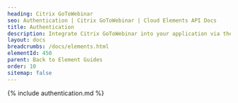 ```yaml
---
heading: Citrix GoToWebinar
seo: Authentication | Citrix GoToWebinar | Cloud Elements API Docs
title: Authentication
description: Integrate Citrix GoToWebinar into your application via the Cloud Elements APIs.
layout: docs
breadcrumbs: /docs/elements.html
elementId: 450
parent: Back to Element Guides
order: 10
sitemap: false
---
```


{% include authentication.md %}
